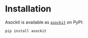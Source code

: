# Installation

Asockit is available as [`asockit`](https://pypi.org/project/asockit/) on PyPI:

```shell
pip install asockit
```

